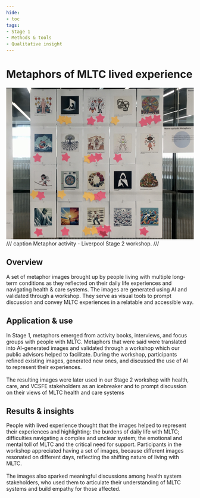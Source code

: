 ```yaml
---
hide:
- toc
tags:
- Stage 1
- Methods & tools
- Qualitative insight
---
```


# Metaphors of MLTC lived experience

![Metaphors](../assets/S2-metaphors.jpg)
/// caption
Metaphor activity - Liverpool Stage 2 workshop.
///

## Overview 
A set of metaphor images brought up by people living with multiple long-term conditions as they reflected on their daily life experiences and navigating health & care systems. The images are generated using AI and validated through a workshop. They serve as visual tools to prompt discussion and convey MLTC experiences in a relatable and accessible way.

## Application & use 
In Stage 1, metaphors emerged from activity books, interviews, and focus groups with people with MLTC. Metaphors that were said were translated into AI-generated images and validated through a workshop which our public advisors helped to facilitate. During the workshop, participants refined existing images, generated new ones, and discussed the use of AI to represent their experiences. 
<br><br>The resulting images were later used in our Stage 2 workshop with health, care, and VCSFE stakeholders as an icebreaker and to prompt discussion on their views of MLTC health and care systems

## Results & insights
People with lived experience thought that the images helped to represent their experiences and highlighting: the burdens of daily life with MLTC; difficulties navigating a complex and unclear system; the emotional and mental toll of MLTC and the critical need for support. Participants in the workshop appreciated having a set of images, because different images resonated on different days, reflecting the shifting nature of living with MLTC. 
<br><br>The images also sparked meaningful discussions among health system stakeholders, who used them to articulate their understanding of MLTC systems and build empathy for those affected.
<br><br>


